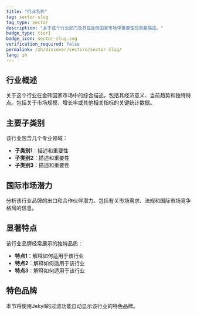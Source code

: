 ```yaml
---
title: "行业名称"
tag: sector-slug
tag_type: sector
description: "关于这个行业部门及其在金砖国家市场中重要性的简要描述。"
badge_type: tier1
badge_icon: sector-slug.svg
verification_required: false
permalink: /zh/discover/sectors/sector-slug/
lang: zh
---
```


## 行业概述

关于这个行业在金砖国家市场中的综合描述，包括其经济意义、当前趋势和独特特点。包括关于市场规模、增长率或其他相关指标的关键统计数据。

## 主要子类别

该行业包含几个专业领域：

- **子类别1**：描述和重要性
- **子类别2**：描述和重要性
- **子类别3**：描述和重要性

## 国际市场潜力

分析该行业品牌的出口和合作伙伴潜力。包括有关市场需求、法规和国际市场竞争格局的信息。

## 显著特点

该行业品牌经常展示的独特品质：

- **特点1**：解释如何适用于该行业
- **特点2**：解释如何适用于该行业
- **特点3**：解释如何适用于该行业

## 特色品牌

本节将使用Jekyll的过滤功能自动显示该行业的特色品牌。
